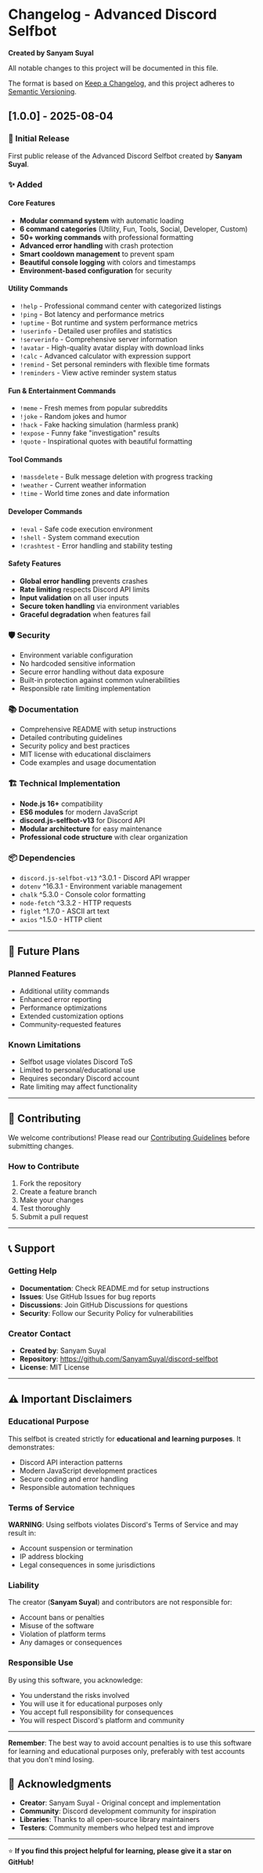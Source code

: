 # Changelog - Advanced Discord Selfbot

**Created by Sanyam Suyal**

All notable changes to this project will be documented in this file.

The format is based on [Keep a Changelog](https://keepachangelog.com/en/1.0.0/),
and this project adheres to [Semantic Versioning](https://semver.org/spec/v2.0.0.html).

## [1.0.0] - 2025-08-04

### 🎉 Initial Release
First public release of the Advanced Discord Selfbot created by **Sanyam Suyal**.

### ✨ Added
#### Core Features
- **Modular command system** with automatic loading
- **6 command categories** (Utility, Fun, Tools, Social, Developer, Custom)
- **50+ working commands** with professional formatting
- **Advanced error handling** with crash protection
- **Smart cooldown management** to prevent spam
- **Beautiful console logging** with colors and timestamps
- **Environment-based configuration** for security

#### Utility Commands
- `!help` - Professional command center with categorized listings
- `!ping` - Bot latency and performance metrics
- `!uptime` - Bot runtime and system performance metrics
- `!userinfo` - Detailed user profiles and statistics
- `!serverinfo` - Comprehensive server information
- `!avatar` - High-quality avatar display with download links
- `!calc` - Advanced calculator with expression support
- `!remind` - Set personal reminders with flexible time formats
- `!reminders` - View active reminder system status

#### Fun & Entertainment Commands
- `!meme` - Fresh memes from popular subreddits
- `!joke` - Random jokes and humor
- `!hack` - Fake hacking simulation (harmless prank)
- `!expose` - Funny fake "investigation" results
- `!quote` - Inspirational quotes with beautiful formatting

#### Tool Commands
- `!massdelete` - Bulk message deletion with progress tracking
- `!weather` - Current weather information
- `!time` - World time zones and date information

#### Developer Commands
- `!eval` - Safe code execution environment
- `!shell` - System command execution
- `!crashtest` - Error handling and stability testing

#### Safety Features
- **Global error handling** prevents crashes
- **Rate limiting** respects Discord API limits
- **Input validation** on all user inputs
- **Secure token handling** via environment variables
- **Graceful degradation** when features fail

### 🛡️ Security
- Environment variable configuration
- No hardcoded sensitive information
- Secure error handling without data exposure
- Built-in protection against common vulnerabilities
- Responsible rate limiting implementation

### 📚 Documentation
- Comprehensive README with setup instructions
- Detailed contributing guidelines
- Security policy and best practices
- MIT license with educational disclaimers
- Code examples and usage documentation

### 🏗️ Technical Implementation
- **Node.js 16+** compatibility
- **ES6 modules** for modern JavaScript
- **discord.js-selfbot-v13** for Discord API
- **Modular architecture** for easy maintenance
- **Professional code structure** with clear organization

### 📦 Dependencies
- `discord.js-selfbot-v13` ^3.0.1 - Discord API wrapper
- `dotenv` ^16.3.1 - Environment variable management
- `chalk` ^5.3.0 - Console color formatting
- `node-fetch` ^3.3.2 - HTTP requests
- `figlet` ^1.7.0 - ASCII art text
- `axios` ^1.5.0 - HTTP client

---

## 🔮 Future Plans

### Planned Features
- Additional utility commands
- Enhanced error reporting
- Performance optimizations
- Extended customization options
- Community-requested features

### Known Limitations
- Selfbot usage violates Discord ToS
- Limited to personal/educational use
- Requires secondary Discord account
- Rate limiting may affect functionality

---

## 🤝 Contributing

We welcome contributions! Please read our [Contributing Guidelines](CONTRIBUTING.md) before submitting changes.

### How to Contribute
1. Fork the repository
2. Create a feature branch
3. Make your changes
4. Test thoroughly
5. Submit a pull request

---

## 📞 Support

### Getting Help
- **Documentation**: Check README.md for setup instructions
- **Issues**: Use GitHub Issues for bug reports
- **Discussions**: Join GitHub Discussions for questions
- **Security**: Follow our Security Policy for vulnerabilities

### Creator Contact
- **Created by**: Sanyam Suyal
- **Repository**: https://github.com/SanyamSuyal/discord-selfbot
- **License**: MIT License

---

## ⚠️ Important Disclaimers

### Educational Purpose
This selfbot is created strictly for **educational and learning purposes**. It demonstrates:
- Discord API interaction patterns
- Modern JavaScript development practices
- Secure coding and error handling
- Responsible automation techniques

### Terms of Service
**WARNING**: Using selfbots violates Discord's Terms of Service and may result in:
- Account suspension or termination
- IP address blocking
- Legal consequences in some jurisdictions

### Liability
The creator (**Sanyam Suyal**) and contributors are not responsible for:
- Account bans or penalties
- Misuse of the software
- Violation of platform terms
- Any damages or consequences

### Responsible Use
By using this software, you acknowledge:
- You understand the risks involved
- You will use it for educational purposes only
- You accept full responsibility for consequences
- You will respect Discord's platform and community

---

**Remember**: The best way to avoid account penalties is to use this software for learning and educational purposes only, preferably with test accounts that you don't mind losing.

## 🙏 Acknowledgments

- **Creator**: Sanyam Suyal - Original concept and implementation
- **Community**: Discord development community for inspiration
- **Libraries**: Thanks to all open-source library maintainers
- **Testers**: Community members who helped test and improve

---

⭐ **If you find this project helpful for learning, please give it a star on GitHub!**
